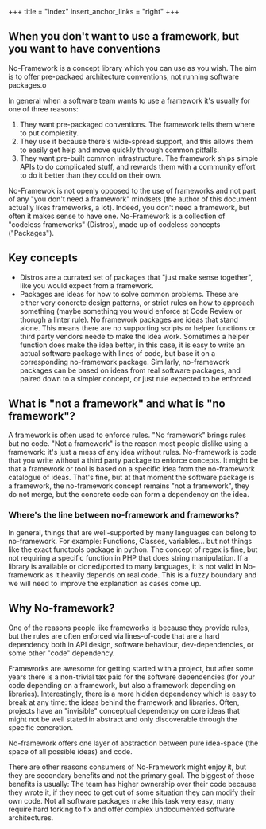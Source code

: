 +++
title = "index"
insert_anchor_links = "right"
+++

## When you don't want to use a framework, but you want to have conventions

No-Framework is a concept library which you can use as you wish. The aim is to
offer pre-packaed architecture conventions, not running software packages.o

In general when a software team wants to use a framework it's usually for one of three reasons:

1. They want pre-packaged conventions. The framework tells them where to put complexity.
2. They use it because there's wide-spread support, and this allows them to
   easily get help and move quickly through common pitfalls.
3. They want pre-built common infrastructure. The framework ships simple APIs
   to do complicated stuff, and rewards them with a community effort to do it
   better than they could on their own.

No-Framewok is not openly opposed to the use of frameworks and not part of any
"you don't need a framework" mindsets (the author of this document actually
likes frameworks, a lot). Indeed, you don't need a framework, but often it
makes sense to have one. No-Framework is a collection of "codeless frameworks"
(Distros), made up of codeless concepts ("Packages"). 

## Key concepts

- Distros are a currated set of packages that "just make sense together", like
  you would expect from a framework.
- Packages are ideas for how to solve common problems. These are either very
  concrete design patterns, or strict rules on how to approach something
  (maybe something you would enforce at Code Review or thorugh a linter rule). 
No framework packages are ideas that stand alone. This means there are no
supporting scripts or helper functions or third party vendors neede to make the
idea work. Sometimes a helper function does make the idea better, in this case,
it is easy to write an actual software package with lines of code, but base it
on a corresponding no-framework package. Similarly, no-framework packages can
be based on ideas from real software packages, and paired down to a simpler
concept, or just rule expected to be enforced 

## What is "not a framework" and what is "no framework"?

A framework is often used to enforce rules. "No framework" brings rules but no
code. "Not a framework" is the reason most people dislike using a framework:
it's just a mess of any idea without rules. No-framework is code that you write
without a third party package to enforce concepts. It might be that a framework
or tool is based on a specific idea from the no-framework catalogue of ideas.
That's fine, but at that moment the software package is a framework, the
no-framework concept remains "not a framework", they do not merge, but the
concrete code can form a dependency on the idea.


### Where's the line between no-framework and frameworks?
In general, things that are well-supported by many languages can belong to
no-framework. For example: Functions, Classes, variables... but not things like
the exact functools package in python. The concept of regex is fine, but not
requiring a specific function in PHP that does string manipulation. If a
library is available or cloned/ported to many languages, it is not valid in
No-framework as it heavily depends on real code. This is a fuzzy boundary and
we will need to improve the explanation as cases come up.

## Why No-framework?

One of the reasons people like frameworks is because they provide rules, but
the rules are often enforced via lines-of-code that are a hard dependency both
in API design, software behaviour, dev-dependencies, or some other "code"
dependency. 

Frameworks are awesome for getting started with a project, but after some years
there is a non-trivial tax paid for the software dependencies (for your code
depending on a framework, but also a framework depending on libraries). Interestingly,
there is a more hidden dependency which is easy to break at any time: the ideas
behind the framework and libraries. Often, projects have an "invisible"
conceptual dependency on core ideas that might not be well stated in abstract
and only discoverable through the specific concretion.

No-framework offers one layer of abstraction between pure idea-space (the space
of all possible ideas) and code.

There are other reasons consumers of No-Framework might enjoy it, but they are
secondary benefits and not the primary goal. The biggest of those benefits is usually:
The team has higher ownership over their code because they wrote it, if they
need to get out of some situation they can modify their own code. Not all
software packages make this task very easy, many require hard forking to fix
and offer complex undocumented software architectures.
